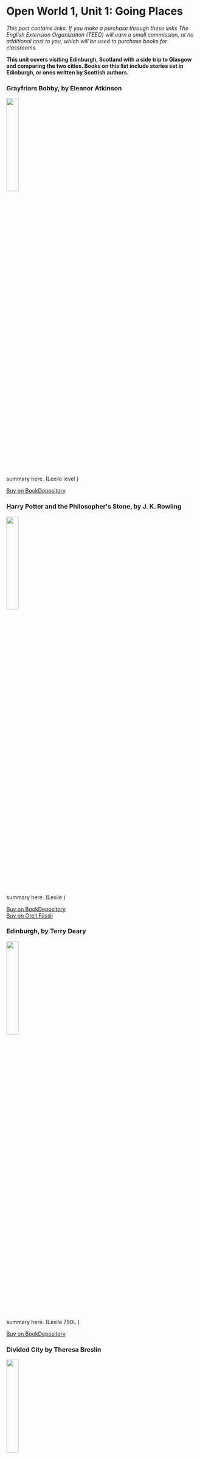 # Open World 1, Unit 1: Going Places
 *This post contains links. If you make a purchase through these links The English Extension Organization (TEEO) will earn a small commission, at no additional cost to you, which will be used to purchase books for classrooms.*

**This unit covers visiting Edinburgh, Scotland with a side trip to Glasgow and comparing the two cities.  Books on this list include stories set in Edinburgh, or ones written by Scottish authors.**  

### Grayfriars Bobby, by Eleanor Atkinson
<img src="https://imgur.com/RRgkUnc.png" width="25%" />

summary here.  (Lexile level       )

<a href="https://www.bookdepository.com/Greyfriars-Bobby-Eleanor-Atkinson/9780140367423?ref=grid-view&qid=1674499920738&sr=1-1" rel="nofollow"> Buy on BookDepository</a>  

 
 

### Harry Potter and the Philosopher's Stone, by J. K. Rowling

<img src="https://imgur.com/naCrhxz.png" width="25%" />

summary here.  (Lexile )  

<a href="https://www.bookdepository.com/Harry-Potter-Philosophers-Stone-J-K-Rowling/9781408855652?ref=grid-view&qid=1665854798278&sr=1-2" rel="nofollow"> Buy on BookDepository</a>  
<a href="https://www.orellfuessli.ch/shop/home/artikeldetails/A1046129216" rel="nofollow">Buy on Orell Füssli</a> 


### Edinburgh, by Terry Deary


<img src="https://imgur.com/LquXPjQ.png" width="25%" />

summary here.  (Lexile 790L )

<a href="https://www.bookdepository.com/Gruesome-Guide-Edinburgh-newspaper-edition-Terry-Deary/9780702318122?ref=grid-view&qid=1674500219627&sr=1-1" rel="nofollow"> Buy on BookDepository</a>  

### Divided City by Theresa Breslin


<img src="https://imgur.com/Cr0Zde3.png" width="25%" />

summary here.  (Lexile level       )

<a href="https://www.bookdepository.com/Divided-City-Theresa-Breslin/9780552551885?ref=grid-view&qid=1674837430467&sr=1-1" rel="nofollow"> Buy on BookDepository</a>  

### Let's Explore Edinburgh Old Town, by Anne Bruce English


<img src="https://imgur.com/GwVHfXr.png" width="25%" />

summary here.  (Lexile level       )

<a href="https://www.bookdepository.com/Lets-Explore-Edinburgh-Old-Town-Anne-Bruce-English-Cinders-McLeod/9780946487981" rel="nofollow"> Buy on BookDepository</a>  
<a href="https://www.orellfuessli.ch/shop/home/artikeldetails/A1006003282" rel="nofollow">Buy on Orell Füssli</a> 

# Supplemental Activities
What can more Scottish than the **Highland Games**?  Without even having to leave Switzerland, you have a chance to go see one of these amazing events.  The Highland Games Verband Schweiz organizes events every year.  For the program for this year.  https://www.hgvs.ch/saison-2023

A well-played **bagpipe** stirs the soul of those who are graced to hear it.  Located in Lenzburg, Aargau, David Fleming plays at events, and even provides lessons for those who are interested in playing themselves.  His website contains information about Scottish events he hosts.  https://www.davidflemingbagpiper.com/

You don't need to leave Switzerland to see **Highland Dancing** or to learn how to do it yourself.  Classes are available in Zug and Lenzburg.  Events vary throughout the year.  Check Flora dance's website
.  https://floradance.ch/

 
<!--stackedit_data:
eyJoaXN0b3J5IjpbLTE5OTYzMzcyODcsLTE4NTUyNjY1NTMsLT
IwNjI0MTI5MywxNzk5MzE4MjEyLDc4ODAxNzc4OSwtMTcyOTMw
NjA0OV19
-->